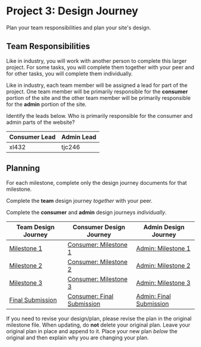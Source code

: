 # Project 3: Design Journey

Plan your team responsibilities and plan your site's design.

## Team Responsibilities

Like in industry, you will work with another person to complete this larger project. For some tasks, you will complete them together with your peer and for other tasks, you will complete them individually.

Like in industry, each team member will be assigned a lead for part of the project. One team member will be primarily responsible for the **consumer** portion of the site and the other team member will be primarily responsible for the **admin** portion of the site.

Identify the leads below. Who is primarily responsible for the consumer and admin parts of the website?

| **Consumer** Lead | **Admin** Lead |
| ----------------- | -------------- |
| xl432             | tjc246         |

## Planning

For each milestone, complete only the design journey documents for that milestone.

Complete the **team** design journey _together_ with your peer.

Complete the **consumer** and **admin** design journeys _individually_.

| Team Design Journey                    | Consumer Design Journey                                  | Admin Design Journey                            |
| -------------------------------------- | -------------------------------------------------------- | ----------------------------------------------- |
| [Milestone 1](milestone-1.md)          | [Consumer: Milestone 1](consumer/consumer-m1.md)         | [Admin: Milestone 1](admin/admin-m1.md)         |
| [Milestone 2](milestone-2.md)          | [Consumer: Milestone 2](consumer/consumer-m2.md)         | [Admin: Milestone 2](admin/admin-m2.md)         |
| [Milestone 3](milestone-3.md)          | [Consumer: Milestone 3](consumer/consumer-m3.md)         | [Admin: Milestone 3](admin/admin-m3.md)         |
| [Final Submission](milestone-final.md) | [Consumer: Final Submission](consumer/consumer-final.md) | [Admin: Final Submission](admin/admin-final.md) |

If you need to revise your design/plan, please revise the plan in the original milestone file.
When updating, do **not** delete your original plan. Leave your original plan in place and append to it. Place your new plan _below_ the original and then explain why you are changing your plan.
